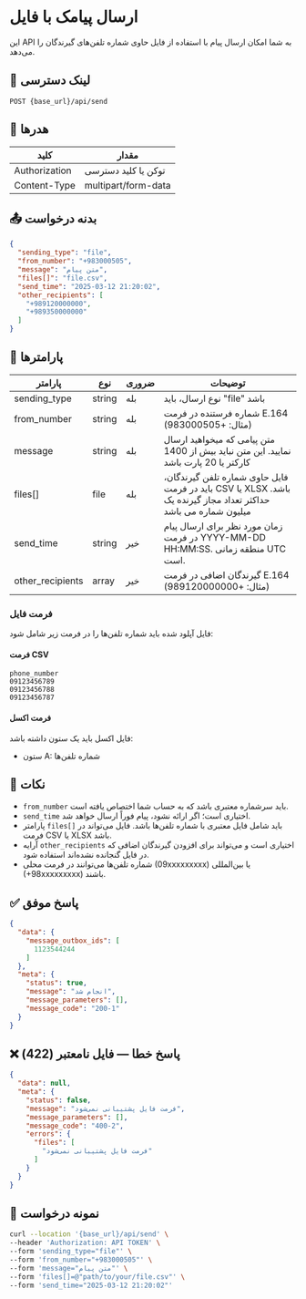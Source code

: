 # ارسال پیامک با فایل

این API به شما امکان ارسال پیام با استفاده از فایل حاوی شماره تلفن‌های گیرندگان را می‌دهد.

## 📍 لینک دسترسی

```
POST {base_url}/api/send
```

## 🧾 هدرها

| کلید          | مقدار               |
|---------------|---------------------|
| Authorization | توکن یا کلید دسترسی |
| Content-Type  | multipart/form-data |

## 📤 بدنه درخواست

```json
{
  "sending_type": "file",
  "from_number": "+983000505",
  "message": "متن پیام",
  "files[]": "file.csv",
  "send_time": "2025-03-12 21:20:02",
  "other_recipients": [
    "+989120000000",
    "+989350000000"
  ]
}
```

## 📝 پارامترها

| پارامتر          | نوع    | ضروری | توضیحات                                                                                                         |
|------------------|--------|-------|-----------------------------------------------------------------------------------------------------------------|
| sending_type     | string | بله   | نوع ارسال، باید "file" باشد                                                                                     |
| from_number      | string | بله   | شماره فرستنده در فرمت E.164 (مثال: +983000505)                                                                  |
| message          | string | بله   | متن پیامی که میخواهید ارسال نمایید. این متن نباید بیش از 1400 کارکتر یا 20 پارت باشد                            |
| files[]          | file   | بله   | فایل حاوی شماره تلفن‌ گیرندگان، باید در فرمت CSV یا XLSX باشد. حداکثر تعداد مجاز گیرنده یک میلیون شماره می باشد |
| send_time        | string | خیر   | زمان مورد نظر برای ارسال پیام در فرمت YYYY-MM-DD HH:MM:SS. منطقه زمانی UTC است.                                 |
| other_recipients | array  | خیر   | گیرندگان اضافی در فرمت E.164 (مثال: +989120000000)                                                              |

### فرمت فایل

فایل آپلود شده باید شماره تلفن‌ها را در فرمت زیر شامل شود:

#### فرمت CSV

```
phone_number
09123456789
09123456788
09123456787
```

#### فرمت اکسل

فایل اکسل باید یک ستون داشته باشد:

- ستون A: شماره تلفن‌ها

## 📝 نکات

- `from_number` باید سرشماره معتبری باشد که به حساب شما اختصاص یافته است.
- `send_time` اختیاری است؛ اگر ارائه نشود، پیام فوراً ارسال خواهد شد.
- پارامتر `files[]` باید شامل فایل معتبری با شماره تلفن‌ها باشد. فایل می‌تواند در فرمت CSV یا XLSX باشد.
- آرایه `other_recipients` اختیاری است و می‌تواند برای افزودن گیرندگان اضافی که در فایل گنجانده نشده‌اند استفاده شود.
- شماره تلفن‌ها می‌توانند در فرمت محلی (09xxxxxxxxx) یا بین‌المللی (+98xxxxxxxxx) باشند.

## ✅ پاسخ موفق

```json
{
  "data": {
    "message_outbox_ids": [
      1123544244
    ]
  },
  "meta": {
    "status": true,
    "message": "انجام شد",
    "message_parameters": [],
    "message_code": "200-1"
  }
}
```

## ❌ پاسخ خطا — فایل نامعتبر (422)

```json
{
  "data": null,
  "meta": {
    "status": false,
    "message": "فرمت فایل پشتیبانی نمی‌شود",
    "message_parameters": [],
    "message_code": "400-2",
    "errors": {
      "files": [
        "فرمت فایل پشتیبانی نمی‌شود"
      ]
    }
  }
}
```

## 🧪 نمونه درخواست

```bash
curl --location '{base_url}/api/send' \
--header 'Authorization: API TOKEN' \
--form 'sending_type="file"' \
--form 'from_number="+983000505"' \
--form 'message="متن پیام"' \
--form 'files[]=@"path/to/your/file.csv"' \
--form 'send_time="2025-03-12 21:20:02"'
```
